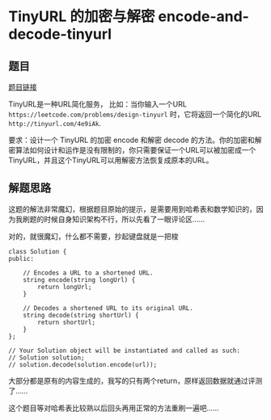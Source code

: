 # TinyURL 的加密与解密 encode-and-decode-tinyurl
## 题目  
<a href="https://leetcode-cn.com/problems/encode-and-decode-tinyurl/">题目链接</a>

TinyURL是一种URL简化服务， 比如：当你输入一个URL `https://leetcode.com/problems/design-tinyurl` 时，它将返回一个简化的URL `http://tinyurl.com/4e9iAk`.

要求：设计一个 TinyURL 的加密 encode 和解密 decode 的方法。你的加密和解密算法如何设计和运作是没有限制的，你只需要保证一个URL可以被加密成一个TinyURL，并且这个TinyURL可以用解密方法恢复成原本的URL。

## 解题思路
这题的解法非常魔幻，根据题目原始的提示，是需要用到哈希表和数学知识的，因为我刷题的时候自身知识架构不行，所以先看了一眼评论区……  

对的，就很魔幻，什么都不需要，抄起键盘就是一把梭  

	class Solution {
	public:

		// Encodes a URL to a shortened URL.
		string encode(string longUrl) {
			return longUrl;
		}

		// Decodes a shortened URL to its original URL.
		string decode(string shortUrl) {
			return shortUrl;
		}
	};

	// Your Solution object will be instantiated and called as such:
	// Solution solution;
	// solution.decode(solution.encode(url));

大部分都是原有的内容生成的，我写的只有两个return，原样返回数据就通过评测了……  

这个题目等对哈希表比较熟以后回头再用正常的方法重刷一遍吧……
